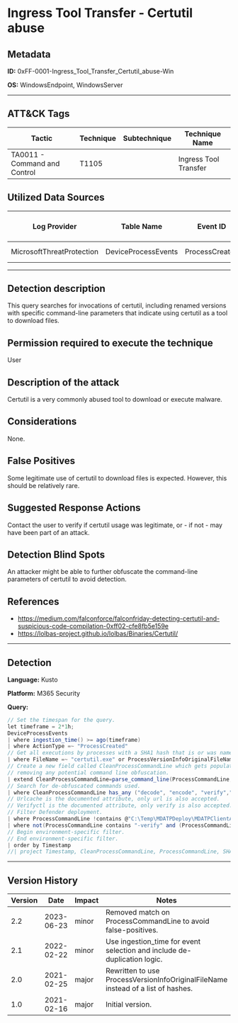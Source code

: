 # Ingress Tool Transfer - Certutil abuse

## Metadata
**ID:** 0xFF-0001-Ingress_Tool_Transfer_Certutil_abuse-Win

**OS:** WindowsEndpoint, WindowsServer

---

## ATT&CK Tags

| Tactic | Technique | Subtechnique | Technique Name |
|---|---|---| --- |
| TA0011 - Command and Control | T1105 |  | Ingress Tool Transfer|

## Utilized Data Sources

| Log Provider | Table Name | Event ID | Event Name | ATT&CK Data Source | ATT&CK Data Component|
|---------|---------|---------|----------|---------|---------|
|MicrosoftThreatProtection|DeviceProcessEvents|ProcessCreated||Command|Command Execution|
---

## Detection description
This query searches for invocations of certutil, including renamed versions with specific command-line parameters that indicate using certutil as a tool to download files.



## Permission required to execute the technique
User


## Description of the attack
Certutil is a very commonly abused tool to download or execute malware.


## Considerations
None.


## False Positives
Some legitimate use of certutil to download files is expected. However, this should be relatively rare.


## Suggested Response Actions
Contact the user to verify if certutil usage was legitimate, or - if not - may have been part of an attack.


## Detection Blind Spots
An attacker might be able to further obfuscate the command-line parameters of certutil to avoid detection.


## References
* https://medium.com/falconforce/falconfriday-detecting-certutil-and-suspicious-code-compilation-0xff02-cfe8fb5e159e
* https://lolbas-project.github.io/lolbas/Binaries/Certutil/

---
## Detection

**Language:** Kusto

**Platform:** M365 Security

**Query:**
```C#
// Set the timespan for the query.
let timeframe = 2*1h;
DeviceProcessEvents
| where ingestion_time() >= ago(timeframe)
| where ActionType =~ "ProcessCreated"
// Get all executions by processes with a SHA1 hash that is or was named certutil.
| where FileName =~ "certutil.exe" or ProcessVersionInfoOriginalFileName =~ "certutil.exe"
// Create a new field called CleanProcessCommandLine which gets populated with the value of ProcessCommandLine as Windows parses it for execution,
// removing any potential command line obfuscation.
| extend CleanProcessCommandLine=parse_command_line(ProcessCommandLine, "windows")
// Search for de-obfuscated commands used.
| where CleanProcessCommandLine has_any ("decode", "encode", "verify","url")
// Urlcache is the documented attribute, only url is also accepted.
// Verifyctl is the documented attribute, only verify is also accepted.
// Filter Defender deployment.
| where ProcessCommandLine !contains @"C:\Temp\MDATPDeploy\MDATPClientAnalyzer\Tools\winatp.cer"
| where not(ProcessCommandLine contains "-verify" and (ProcessCommandLine endswith ".cer" or ProcessCommandLine endswith ".cer\""))
// Begin environment-specific filter.
// End environment-specific filter.
| order by Timestamp
//| project Timestamp, CleanProcessCommandLine, ProcessCommandLine, SHA1
```

---

## Version History
| Version | Date | Impact | Notes |
|---------|------|--------|------|
| 2.2  | 2023-06-23| minor | Removed match on ProcessCommandLine to avoid false-positives. |
| 2.1  | 2022-02-22| minor | Use ingestion_time for event selection and include de-duplication logic. |
| 2.0  | 2021-02-25| major | Rewritten to use ProcessVersionInfoOriginalFileName instead of a list of hashes. |
| 1.0  | 2021-02-16| major | Initial version. |